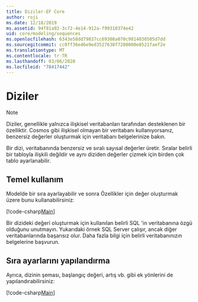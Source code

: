 ```yaml
---
title: Diziler-EF Core
author: roji
ms.date: 12/18/2019
ms.assetid: 94f81a92-3c72-4e14-912a-f99310374e42
uid: core/modeling/sequences
ms.openlocfilehash: 6343e58dd79837cc69308a070c9814030505d7dd
ms.sourcegitcommit: cc0ff36e46e9ed3527638f7208000e8521faef2e
ms.translationtype: MT
ms.contentlocale: tr-TR
ms.lasthandoff: 03/06/2020
ms.locfileid: "78417442"
---
```

# <a name="sequences"></a>Diziler

> [!NOTE]  
> Diziler, genellikle yalnızca ilişkisel veritabanları tarafından desteklenen bir özelliktir. Cosmos gibi ilişkisel olmayan bir veritabanı kullanıyorsanız, benzersiz değerler oluşturmak için veritabanı belgelerinize bakın.

Bir dizi, veritabanında benzersiz ve sıralı sayısal değerler üretir. Sıralar belirli bir tabloyla ilişkili değildir ve aynı diziden değerler çizmek için birden çok tablo ayarlanabilir.

## <a name="basic-usage"></a>Temel kullanım

Modelde bir sıra ayarlayabilir ve sonra Özellikler için değer oluşturmak üzere bunu kullanabilirsiniz:

[!code-csharp[Main](../../../samples/core/Modeling/FluentAPI/Sequence.cs?name=Sequence&highlight=3,7)]

Bir dizideki değeri oluşturmak için kullanılan belirli SQL 'in veritabanına özgü olduğunu unutmayın. Yukarıdaki örnek SQL Server çalışır, ancak diğer veritabanlarında başarısız olur. Daha fazla bilgi için belirli veritabanınızın belgelerine başvurun.

## <a name="configuring-sequence-settings"></a>Sıra ayarlarını yapılandırma

Ayrıca, dizinin şeması, başlangıç değeri, artış vb. gibi ek yönlerini de yapılandırabilirsiniz:

[!code-csharp[Main](../../../samples/core/Modeling/FluentAPI/SequenceConfiguration.cs?name=SequenceConfiguration&highlight=3-5)]
